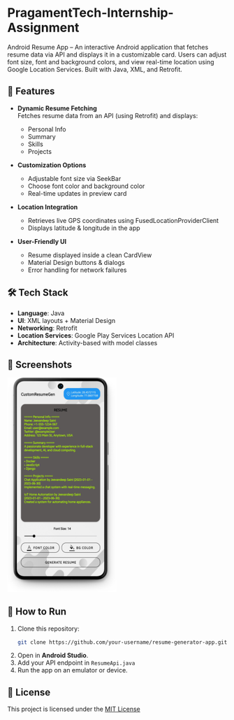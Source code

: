 # PragamentTech-Internship-Assignment
Android Resume App – An interactive Android application that fetches resume data via API and displays it in a customizable card. Users can adjust font size, font and background colors, and view real-time location using Google Location Services. Built with Java, XML, and Retrofit.

## 📱 Features

- **Dynamic Resume Fetching**  
  Fetches resume data from an API (using Retrofit) and displays:
  - Personal Info
  - Summary
  - Skills
  - Projects

- **Customization Options**
  - Adjustable font size via SeekBar
  - Choose font color and background color
  - Real-time updates in preview card

- **Location Integration**
  - Retrieves live GPS coordinates using FusedLocationProviderClient
  - Displays latitude & longitude in the app

- **User-Friendly UI**
  - Resume displayed inside a clean CardView
  - Material Design buttons & dialogs
  - Error handling for network failures

## 🛠️ Tech Stack

- **Language**: Java  
- **UI**: XML layouts + Material Design  
- **Networking**: Retrofit  
- **Location Services**: Google Play Services Location API  
- **Architecture**: Activity-based with model classes  

## 📸 Screenshots

<img src="https://github.com/jeevandeepsaini/PragamentTech-Internship-Assignment/blob/main/App%20Screenshot.png" alt="App Screenshot" width="250"/>

## 🚀 How to Run

1. Clone this repository:
   ```bash
   git clone https://github.com/your-username/resume-generator-app.git
2. Open in **Android Studio**.
3. Add your API endpoint in `ResumeApi.java`
4. Run the app on an emulator or device.

## 📄 License

This project is licensed under the [MIT License](https://github.com/jeevandeepsaini/PragamentTech-Internship-Assignment/blob/main/LICENSE)
